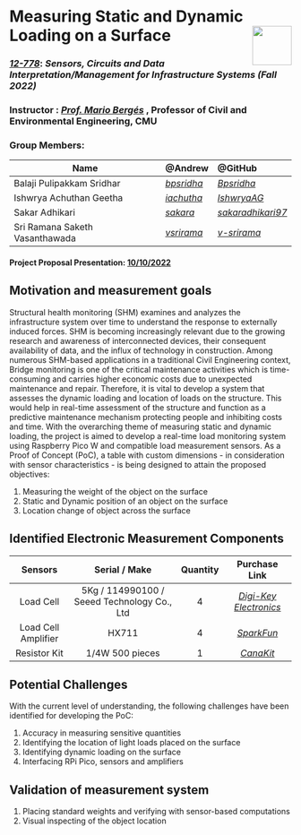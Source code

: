 # Measuring Static and Dynamic Loading on a Surface   <img src="https://pbs.twimg.com/profile_images/1291079250074894336/8LWaj7yF_400x400.jpg" width="70" height="70" align = "right">

### [_12-778_](https://sites.inferlab.org/courses/12-778/): _Sensors, Circuits and Data Interpretation/Management for Infrastructure Systems (Fall 2022)_

### Instructor : [_Prof. Mario Bergés_](https://www.inferlab.org/author/mario-berges/) , Professor of Civil and Environmental Engineering, CMU

### Group Members:

| Name        | @Andrew           | @GitHub  |
| ------------- |:-------------| :-----|
| Balaji Pulipakkam Sridhar     | [_bpsridha_](mailto:bpsridha@andrew.cmu.edu) | [_Bpsridha_](https://github.com/Bpsridha) |
| Ishwrya Achuthan Geetha      | [_iachutha_](mailto:iachutha@andrew.cmu.edu)      |   [_IshwryaAG_](https://github.com/IshwryaAG)|
| Sakar Adhikari | [_sakara_](mailto:sakara@andrew.cmu.edu)      |   [_sakaradhikari97_](https://github.com/sakaradhikari97) |
| Sri Ramana Saketh Vasanthawada | [_vsrirama_](mailto:vsrirama@andrew.cmu.edu)      |   [_v-srirama_](https://github.com/v-srirama) |


#### Project Proposal Presentation: [10/10/2022](https://docs.google.com/presentation/d/1D6wiyP8TMsjKfLq7qg-S6Jve4d0Y-7zr/edit?usp=sharing&ouid=105676526214084463560&rtpof=true&sd=true)



## Motivation and measurement goals

Structural health monitoring (SHM) examines and analyzes the infrastructure system over time to understand the response to externally induced forces. SHM is becoming increasingly relevant due to the growing research and awareness of interconnected devices, their consequent availability of data, and the influx of technology in construction. Among numerous SHM-based applications in a traditional Civil Engineering context, Bridge monitoring is one of the critical maintenance activities which is time-consuming and carries higher economic costs due to unexpected maintenance and repair. Therefore, it is vital to develop a system that assesses the dynamic loading and location of loads on the structure. This would help in real-time assessment of the structure and function as a predictive maintenance mechanism protecting people and inhibiting costs and time. With the overarching theme of measuring static and dynamic loading, the project is aimed to develop a real-time load monitoring system using Raspberry Pico W and compatible load measurement sensors. As a Proof of Concept (PoC), a table with custom dimensions - in consideration with sensor characteristics -  is being designed to attain the proposed objectives:

1. Measuring the weight of the object on the surface
2. Static and Dynamic position of an object on the surface
3. Location change of object across the surface



## Identified Electronic Measurement Components

| Sensors       | Serial / Make  | Quantity  | Purchase Link  |   
| :-------------: |:-------------:| :-----:| :-----:|
| Load Cell      | 5Kg / 114990100 / Seeed Technology Co., Ltd | 4 | [_Digi-Key Electronics_](https://www.digikey.com/en/products/detail/seeed-technology-co-ltd/114990100/5487619) |
| Load Cell Amplifier   | HX711  |  4 | [_SparkFun_](https://www.sparkfun.com/products/13879)|
| Resistor Kit | 1/4W 500 pieces |  1 | [_CanaKit_](https://www.canakit.com/resistor-kit-1-4w-com-09258.html)| 


## Potential Challenges 
With the current level of understanding, the following challenges have been identified for developing the PoC: 
1. Accuracy in measuring sensitive quantities 
2. Identifying the location of light loads placed on the surface 
3. Identifying dynamic loading on the surface 
4. Interfacing RPi Pico, sensors and amplifiers

## Validation of measurement system 
1. Placing standard weights and verifying with sensor-based computations 
2. Visual inspecting of the object location

